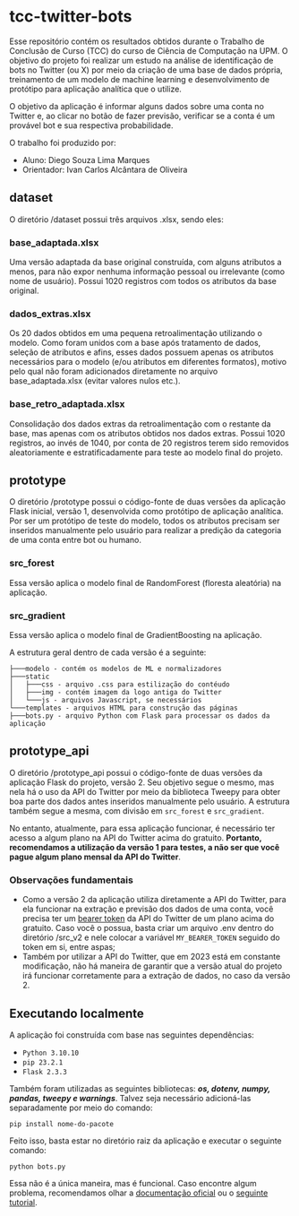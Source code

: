 # tcc-twitter-bots
Esse repositório contém os resultados obtidos durante o Trabalho de Conclusão de Curso (TCC) do curso de Ciência de Computação na UPM. O objetivo do projeto foi realizar um estudo na análise de identificação de bots no Twitter (ou X) por meio da criação de uma base de dados própria, treinamento de um modelo de machine learning e desenvolvimento de protótipo para aplicação analítica que o utilize.

O objetivo da aplicação é informar alguns dados sobre uma conta no Twitter e, ao clicar no botão de fazer previsão, verificar se a conta é um provável bot e sua respectiva probabilidade.

O trabalho foi produzido por:
- Aluno: Diego Souza Lima Marques
- Orientador: Ivan Carlos Alcântara de Oliveira

## dataset
O diretório /dataset possui três arquivos .xlsx, sendo eles:

### base_adaptada.xlsx

Uma versão adaptada da base original construída, com alguns atributos a menos, para não expor nenhuma informação pessoal ou irrelevante (como nome de usuário). Possui 1020 registros com todos os atributos da base original.

### dados_extras.xlsx

Os 20 dados obtidos em uma pequena retroalimentação utilizando o modelo. Como foram unidos com a base após tratamento de dados, seleção de atributos e afins, esses dados possuem apenas os atributos necessários para o modelo (e/ou atributos em diferentes formatos), motivo pelo qual não foram adicionados diretamente no arquivo base_adaptada.xlsx (evitar valores nulos etc.).

### base_retro_adaptada.xlsx

Consolidação dos dados extras da retroalimentação com o restante da base, mas apenas com os atributos obtidos nos dados extras. Possui 1020 registros, ao invés de 1040, por conta de 20 registros terem sido removidos aleatoriamente e estratificadamente para teste ao modelo final do projeto.

## prototype
O diretório /prototype possui o código-fonte de duas versões da aplicação Flask inicial, versão 1, desenvolvida como protótipo de aplicação analítica. Por ser um protótipo de teste do modelo, todos os atributos precisam ser inseridos manualmente pelo usuário para realizar a predição da categoria de uma conta entre bot ou humano.

### src_forest
Essa versão aplica o modelo final de RandomForest (floresta aleatória) na aplicação.

### src_gradient
Essa versão aplica o modelo final de GradientBoosting na aplicação.

A estrutura geral dentro de cada versão é a seguinte:

```
├───modelo - contém os modelos de ML e normalizadores
├───static
│   ├───css - arquivo .css para estilização do contéudo
│   ├───img - contém imagem da logo antiga do Twitter
│   └───js - arquivos Javascript, se necessários
└───templates - arquivos HTML para construção das páginas
├───bots.py - arquivo Python com Flask para processar os dados da aplicação
```

## prototype_api
O diretório /prototype_api possui o código-fonte de duas versões da aplicação Flask do projeto, versão 2. Seu objetivo segue o mesmo, mas nela há o uso da API do Twitter por meio da biblioteca Tweepy para obter boa parte dos dados antes inseridos manualmente pelo usuário. A estrutura também segue a mesma, com divisão em ``src_forest`` e ``src_gradient``.

No entanto, atualmente, para essa aplicação funcionar, é necessário ter acesso a algum plano na API do Twitter acima do gratuito. <strong>Portanto, recomendamos a utilização da versão 1 para testes, a não ser que você pague algum plano mensal da API do Twitter</strong>.

### <strong>Observações fundamentais</strong>
* Como a versão 2 da aplicação utiliza diretamente a API do Twitter, para ela funcionar na extração e previsão dos dados de uma conta, você precisa ter um [bearer token](https://developer.twitter.com/en/docs/authentication/oauth-2-0/bearer-tokens) da API do Twitter de um plano acima do gratuito. Caso você o possua, basta criar um arquivo .env dentro do diretório /src_v2 e nele colocar a variável `MY_BEARER_TOKEN` seguido do token em si, entre aspas;
* Também por utilizar a API do Twitter, que em 2023 está em constante modificação, não há maneira de garantir que a versão atual do projeto irá funcionar corretamente para a extração de dados, no caso da versão 2.

## Executando localmente
A aplicação foi construída com base nas seguintes dependências:
* `Python 3.10.10`
* `pip 23.2.1`
* `Flask 2.3.3`

Também foram utilizadas as seguintes bibliotecas: <strong>*os, dotenv, numpy, pandas, tweepy e warnings*</strong>. Talvez seja necessário adicioná-las separadamente por meio do comando:

`pip install nome-do-pacote`

Feito isso, basta estar no diretório raiz da aplicação e executar o seguinte comando:

`python bots.py`

Essa não é a única maneira, mas é funcional. Caso encontre algum problema, recomendamos olhar a [documentação oficial](https://flask.palletsprojects.com/en/3.0.x/quickstart/) ou o [seguinte tutorial](https://www.geeksforgeeks.org/how-to-run-a-flask-application/).